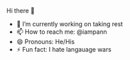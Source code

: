   Hi there 👋


- 🔭 I’m currently working on taking rest
- 📫 How to reach me: @iampann
- 😄 Pronouns: He/His
- ⚡ Fun fact: I hate langauage wars

